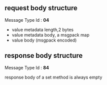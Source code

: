 ## request body structure

Message Type Id : **04**

* value metadata length,2 bytes
* value metadata body, a msgpack map
* value body (msgpack encoded)

## response body structure

Message Type Id : **84**

response body of a set method is always empty
